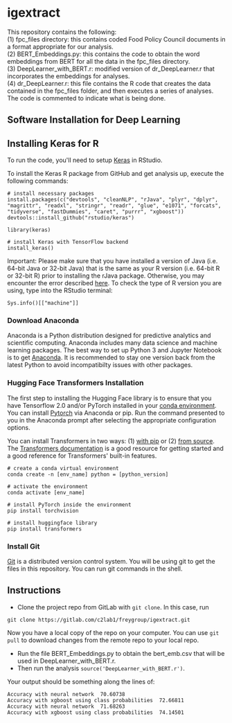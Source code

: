# igextract
This repository contains the following:\
(1) fpc_files directory: this contains coded Food Policy Council documents in a format appropriate for our analysis.\
(2) BERT_Embeddings.py: this contains the code to obtain the word embeddings from BERT for all the data in the fpc_files directory. \
(3) DeepLearner_with_BERT.r: modified version of dr_DeepLearner.r that incorporates the embeddings for analyses. \
(4) dr_DeepLearner.r: this file contains the R code that creates the data contained in the fpc_files folder, and then
	executes a series of analyses. The code is commented to indicate what is being done. 


## Software Installation for Deep Learning
## Installing Keras for R
To run the code, you'll need to setup [Keras](https://keras.rstudio.com/) in RStudio. 

To install the Keras R package from GitHub and get analysis up, execute the following commands:
```
# install necessary packages
install.packages(c("devtools", "cleanNLP", "rJava", "plyr", "dplyr", "magrittr", "readxl", "stringr", "readr", "glue", "e1071", "forcats", "tidyverse", "fastDummies", "caret", "purrr", "xgboost"))
devtools::install_github("rstudio/keras")

library(keras)

# install Keras with TensorFlow backend 
install_keras()
```
Important: Please make sure that you have installed a version of Java (i.e. 64-bit Java or 32-bit Java) that is the same as your R version (i.e. 64-bit R or 32-bit R) prior to installing the rJava package. Otherwise, you may encounter the error described [here](https://www.r-statistics.com/2012/08/how-to-load-the-rjava-package-after-the-error-java_home-cannot-be-determined-from-the-registry/). To check the type of R version you are using, type into the RStudio terminal: 
```
Sys.info()[["machine"]]  
```

### Download Anaconda
Anaconda is a Python distribution designed for predictive analytics and scientific computing. Anaconda includes many data science and machine learning packages. The best way to set up Python 3 and Jupyter Notebook is to get [Anaconda](https://www.anaconda.com/download/). It is recommended to stay one version back from the latest Python to avoid incompatibilty issues with other packages. 

### Hugging Face Transformers Installation
The first step to installing the Hugging Face library is to ensure that you have Tensorflow 2.0 and/or PyTorch installed in your [conda environment](https://medium.com/@margaretmz/anaconda-jupyter-notebook-tensorflow-and-keras-b91f381405f8). You can install [Pytorch](https://pytorch.org/get-started/locally/#mac-anaconda) via Anaconda or pip. Run the command presented to you in the Anaconda prompt after selecting the appropriate configuration options. 

You can install Transformers in two ways: (1) [with pip](https://huggingface.co/transformers/installation.html#installation-with-pip) or (2) [from source](https://huggingface.co/transformers/installation.html#installing-from-source). The [Transformers documentation](https://huggingface.co/transformers/) is a good resource for getting started and a good reference for Transformers' built-in features.

```
# create a conda virtual environment
conda create -n [env_name] python = [python_version]

# activate the environment
conda activate [env_name]

# install PyTorch inside the environment
pip install torchvision

# install huggingface library
pip install transformers

```

### Install Git
[Git](https://git-scm.com/book/en/v2/Getting-Started-Installing-Git) is a distributed version control system. You will be using git to get the files in this repository. You can run git commands in the shell. 

## Instructions
* Clone the project repo from GitLab with ```git clone```. In this case, run 
```
git clone https://gitlab.com/c2lab1/freygroup/igextract.git
```
Now you have a local copy of the repo on your computer. You can use ```git pull``` to download changes from the remote repo to your local repo.
* Run the file BERT_Embeddings.py to obtain the bert_emb.csv that will be used in DeepLearner_with_BERT.r.
* Then run the analysis ```source('DeepLearner_with_BERT.r')```.

Your output should be something along the lines of: 
```
Accuracy with neural network  70.60738
Accuracy with xgboost using class probabilities  72.66811
Accuracy with neural network  71.68263
Accuracy with xgboost using class probabilities  74.14501
```